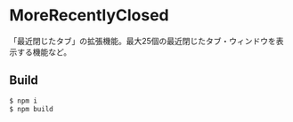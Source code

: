 # MoreRecentlyClosed
「最近閉じたタブ」の拡張機能。最大25個の最近閉じたタブ・ウィンドウを表示する機能など。

## Build
```bash
$ npm i
$ npm build
```
